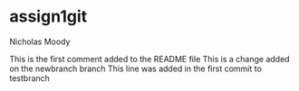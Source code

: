 # assign1git
Nicholas Moody

This is the first comment added to the README file
This is a change added on the newbranch branch
This line was added in the first commit to testbranch

